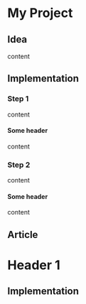 # My Project

## Idea

content

## Implementation

### Step 1

content

#### Some header

content

### Step 2

content

#### Some header

content

## Article

# Header 1

## Implementation

